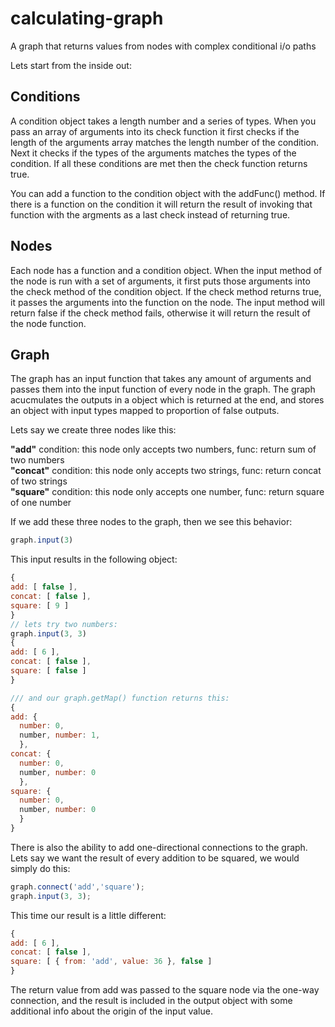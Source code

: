 calculating-graph
=================

A graph that returns values from nodes with complex conditional i/o paths

Lets start from the inside out:

Conditions
----------
A condition object takes a length number and a series of types. When you pass an array of arguments into its check function it first checks if the length of the arguments array matches the length number of the condition. Next it checks if the types of the arguments matches the types of the condition. If all these conditions are met then the check function returns true.

You can add a function to the condition object with the addFunc() method. If there is a function on the condition it will return the result of invoking that function with the argments as a last check instead of returning true.

Nodes
-----
Each node has a function and a condition object. When the input method of the node is run with a set of arguments, it first puts those arguments into the check method of the condition object. If the check method returns true, it passes the arguments into the function on the node. The input method will return false if the check method fails, otherwise it will return the result of the node function.

Graph
-----
The graph has an input function that takes any amount of arguments and passes them into the input function of every node in the graph. The graph acucmulates the outputs in a object which is returned at the end, and stores an object with input types mapped to proportion of false outputs.

Lets say we create three nodes like this:

<strong>"add"</strong> condition: this node only accepts two numbers, func: return sum of two numbers    
<strong>"concat"</strong> condition: this node only accepts two strings, func: return concat of two strings    
<strong>"square"</strong> condition: this node only accepts one number, func: return square of one number

If we add these three nodes to the graph, then we see this behavior:
```javascript
graph.input(3)
```
This input results in the following object:
```javascript
{
add: [ false ],
concat: [ false ],
square: [ 9 ]
}
// lets try two numbers:
graph.input(3, 3)
{
add: [ 6 ],
concat: [ false ],
square: [ false ]
}

/// and our graph.getMap() function returns this:
{
add: {
  number: 0,
  number, number: 1,
  },
concat: {
  number: 0,
  number, number: 0
  },
square: {
  number: 0,
  number, number: 0
  }
}
```
There is also the ability to add one-directional connections to the graph. Lets say we want the result of every addition to be squared, we would simply do this:
```javascript
graph.connect('add','square');
graph.input(3, 3);
```
This time our result is a little different:
```javascript
{
add: [ 6 ],
concat: [ false ],
square: [ { from: 'add', value: 36 }, false ]
}
```
The return value from add was passed to the square node via the one-way connection, and the result is included in the output object with some additional info about the origin of the input value.
